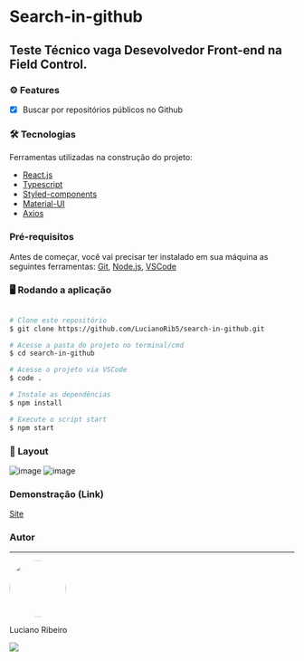 # Search-in-github

## Teste Técnico vaga Desevolvedor Front-end na Field Control.

### ⚙️ Features

- [x] Buscar por repositórios públicos no Github


### 🛠 Tecnologias

Ferramentas utilizadas na construção do projeto:

- [React.js](https://pt-br.reactjs.org/)
- [Typescript](https://www.typescriptlang.org/)
- [Styled-components](https://styled-components.com/)
- [Material-UI](https://v4.mui.com/pt/)
- [Axios](https://axios-http.com/docs/intro)
### Pré-requisitos

Antes de começar, você vai precisar ter instalado em sua máquina as seguintes ferramentas:
[Git](https://git-scm.com), [Node.js](https://nodejs.org/en/), [VSCode](https://code.visualstudio.com/)

### 🖥️ Rodando a aplicação

```bash

# Clone este repositório
$ git clone https://github.com/LucianoRib5/search-in-github.git

# Acesse a pasta do projeto no terminal/cmd
$ cd search-in-github

# Acesse o projeto via VSCode
$ code .

# Instale as dependências
$ npm install

# Execute o script start
$ npm start

```
### 📱 Layout 
![image](https://user-images.githubusercontent.com/89327618/176093738-972c08a3-5909-4d21-bf89-f42c32bbbfc9.png)
![image](https://user-images.githubusercontent.com/89327618/176093932-1b18e08a-8309-422a-98cb-eaabe4807922.png)

### Demonstração (Link) 
[Site](https://caring-touch.surge.sh/)

### Autor
---
<div>
  <img style="border-radius: 50%;" src="https://avatars.githubusercontent.com/u/89327618?v=4" width="100px;" alt=""/></br>
  <p>Luciano Ribeiro</b></p>
</div>

<div> 
  <a href="https://www.linkedin.com/in/lucianorib5/">
    <img src="https://img.shields.io/badge/LinkedIn-0077B5?style=for-the-badge&logo=linkedin&logoColor=white"/> 
  </a>  
</div>
